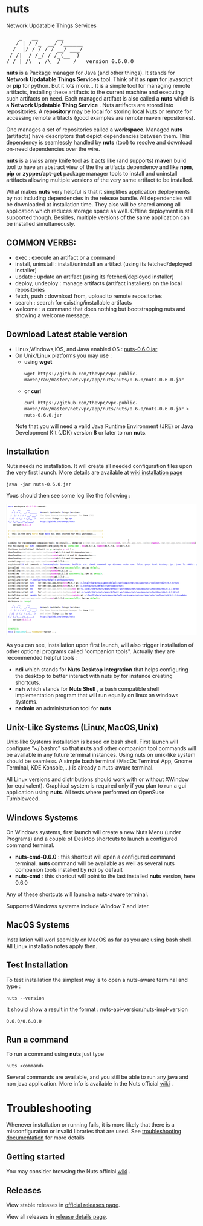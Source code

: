 # nuts
Network Updatable Things Services
<pre>
    _   __      __
   / | / /_  __/ /______
  /  |/ / / / / __/ ___/
 / /|  / /_/ / /_(__  )
/_/ |_/\__,_/\__/____/   version 0.6.0.0
</pre>

**nuts** is a Package manager for Java (and other things). It stands for **Network Updatable Things Services** tool. Think of it as **npm** for javascript or **pip** for python. But it lots more... It is a simple tool  for managing remote artifacts, installing these  artifacts to the current machine and executing such  artifacts on need. Each managed artifact  is also called a **nuts** which  is a **Network Updatable Thing Service** . Nuts artifacts are  stored  into repositories. A  **repository**  may be local for  storing local Nuts or remote for accessing  remote artifacts (good examples  are  remote maven  repositories). 

One manages a set of repositories called a **workspace**. Managed **nuts**  (artifacts)  have descriptors that depict dependencies between them. This dependency is seamlessly handled by  **nuts**  (tool) to resolve and download on-need dependencies over the wire. 

**nuts** is a swiss army knife tool as it acts like (and supports) **maven** build tool to have an abstract view of the the  artifacts dependency and like  **npm**, **pip** or **zypper/apt-get**  package manager tools to  install and uninstall artifacts allowing multiple versions of the very same artifact to  be installed.

What makes **nuts** very helpful is that it simplifies application deployments by not including dependencies in the release bundle. All dependencies will be downloaded at installation time. They also will be shared among all application which reduces storage space as well. Offline deployment is still supported though. Besides, multiple versions of the same application can be installed simultaneously.

## COMMON VERBS:
+ exec               : execute an artifact or a command
+ install, uninstall : install/uninstall an artifact (using its fetched/deployed installer)
+ update             : update an artifact (using its fetched/deployed installer)
+ deploy, undeploy   : manage artifacts (artifact installers) on the local repositories
+ fetch, push        : download from, upload to remote repositories
+ search             : search for existing/installable artifacts
+ welcome            : a command that does nothing but bootstrapping nuts and showing a welcome message.

## Download Latest stable version
+ Linux,Windows,iOS, and Java enabled OS : [nuts-0.6.0.jar](https://github.com/thevpc/vpc-public-maven/raw/master/net/vpc/app/nuts/nuts/0.6.0/nuts-0.6.0.jar)
+ On Unix/Linux platforms you may use :
    + using **wget**
        ```
        wget https://github.com/thevpc/vpc-public-maven/raw/master/net/vpc/app/nuts/nuts/0.6.0/nuts-0.6.0.jar
        ```
    + or **curl**
        ```
        curl https://github.com/thevpc/vpc-public-maven/raw/master/net/vpc/app/nuts/nuts/0.6.0/nuts-0.6.0.jar > nuts-0.6.0.jar 
        ```
    Note that you will need a valid Java Runtime Environment (JRE) or Java Development Kit (JDK) version **8** or later to run **nuts**.

## Installation
Nuts needs no installation. 
It will create all needed configuration files upon the very first launch. 
More details are available at [wiki installation page](https://github.com/thevpc/nuts/wiki/Installation)

```
java -jar nuts-0.6.0.jar
```
Yous should then see some log like the following :

![install-log-example](docs/install-log-example.png)

As you can see, installation upon first launch, will also trigger installation of other optional programs called "companion tools".
Actually they are recommended helpful tools :
  + **ndi** which stands for __Nuts Desktop Integration__ that helps configuring the desktop to better 
    interact with nuts by for instance creating shortcuts.
  + **nsh** which stands for __Nuts Shell__ , a bash compatible shell implementation program that will run equally on linux an windows systems.
  + **nadmin** an administration tool for **nuts** 


## Unix-Like Systems (Linux,MacOS,Unix)
Unix-like Systems installation is based on bash shell. First launch will configure "~/.bashrc" so that **nuts** and other companion tool commands will be available in any future terminal instances.
Using nuts on unix-like system should be seamless. A simple bash terminal (MacOs Terminal App, Gnome Terminal, KDE Konsole,...) is already a nuts-aware terminal.

All Linux versions and distributions should work with or without XWindow (or equivalent). Graphical system is required only if you plan to run a gui application using **nuts**.
All tests where performed on OpenSuse Tumbleweed.

## Windows Systems
On Windows systems, first launch will create a new Nuts Menu (under Programs) and a couple of Desktop shortcuts to launch a configured command terminal.
  + **nuts-cmd-0.6.0** : this shortcut will open a configured command terminal. **nuts** command will be available as well 
                         as several nuts companion tools installed by **ndi** by default
  + **nuts-cmd**       : this shortcut will point to the last installed **nuts** version, here 0.6.0  

Any of these shortcuts will launch a nuts-aware terminal.

Supported Windows systems include Window 7 and later.

## MacOS Systems
Installation will worl seemlely on MacOS as far as you are using bash shell. All Linux installatio notes apply then.

## Test Installation
To test installation the simplest way is to open a nuts-aware terminal and type : 

```
nuts --version
```

It should show a result in the format : nuts-api-version/nuts-impl-version

```
0.6.0/0.6.0.0
```

## Run a command

To run a command using **nuts** just type

```
nuts <command>
```

Several commands are available, and you still be able to run any java and non java application. More info is available in the Nuts official [wiki](https://github.com/thevpc/nuts/wiki) .

# Troubleshooting
Whenever installation or running fails, it is more likely that there is a misconfiguration or invalid libraries that are used. 
See [troubleshooting documentation](docs/troubleshooting.md) for more details


## Getting started
You may consider browsing the Nuts official [wiki](https://github.com/thevpc/nuts/wiki) .

## Releases
View stable releases in [official releases page](https://github.com/thevpc/nuts/releases).

View all releases in [release details page](docs/change-log/release-details.md).
